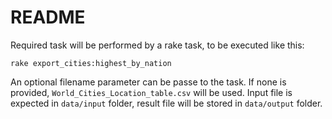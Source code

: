 # README

Required task will be performed by a rake task, to be executed like this:

```language
rake export_cities:highest_by_nation
```

An optional filename parameter can be passe to the task. If none is provided, `World_Cities_Location_table.csv` will be used.
Input file is expected in `data/input` folder, result file will be stored in `data/output` folder.
